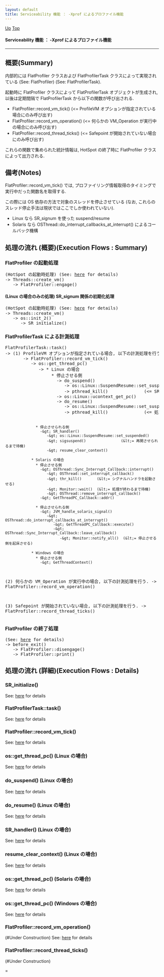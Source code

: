 ```yaml
---
layout: default
title: Serviceability 機能 ： -Xprof によるプロファイル機能  
---
```

[Up](noOQc_VTg2.html) [Top](../index.html)

#### Serviceability 機能 ： -Xprof によるプロファイル機能  

--- 
## 概要(Summary)
内部的には FlatProfiler クラスおよび FlatProfilerTask クラスによって実現されている
(See: FlatProfiler) (See: FlatProfilerTask).

起動時に FlatProfiler クラスによって FlatProfilerTask オブジェクトが生成され, 
以後は定期間隔で FlatProfilerTask から以下の関数が呼び出される.

  * FlatProfiler::record_vm_tick()       (<= ProfileVM オプションが指定されている場合にのみ呼び出す)
  * FlatProfiler::record_vm_operation()  (<= 何らかの VM_Operation が実行中の場合にのみ呼び出す)
  * FlatProfiler::record_thread_ticks()  (<= Safepoint が開始されていない場合にのみ呼び出す)

これらの関数で集められた統計情報は, 
HotSpot の終了時に FlatProfiler クラスによって出力される.

## 備考(Notes)
FlatProfiler::record_vm_tick() では,
プロファイリング情報取得のタイミングで実行中だった関数名を取得する.

この際には OS 依存の方法で対象のスレッドを停止させている 
(なお, これらのスレッド停止手法は現状ではここでしか使われていない).

  * Linux なら SR_signum を使った suspend/resume
  * Solaris なら OSThread::do_interrupt_callbacks_at_interrupt() によるコールバック機構


## 処理の流れ (概要)(Execution Flows : Summary)
### FlatProfiler の起動処理
<div class="flow-abst"><pre>
(HotSpot の起動時処理) (See: <a href="no2114J7x.html">here</a> for details)
-&gt; Threads::create_vm()
   -&gt; FlatProfiler::engage()
</pre></div>

#### (Linux の場合のみの処理) SR_signum 関係の初期化処理
<div class="flow-abst"><pre>
(HotSpot の起動時処理) (See: <a href="no2114J7x.html">here</a> for details)
-&gt; Threads::create_vm()
   -&gt; os::init_2()
      -&gt; SR_initialize()
</pre></div>

### FlatProfilerTask による計測処理
<div class="flow-abst"><pre>
FlatProfilerTask::task()
-&gt; (1) ProfileVM オプションが指定されている場合, 以下の計測処理を行う.
       -&gt; FlatProfiler::record_vm_tick()
          -&gt; os::get_thread_pc()
             -&gt; * Linux の場合
                  * 停止させる側
                    -&gt; do_suspend()
                       -&gt; os::Linux::SuspendResume::set_suspend_action()
                       -&gt; pthread_kill()              (&lt;= SR_handler() を起動させて処理を停止させる)
                    -&gt; os::Linux::ucontext_get_pc()
                    -&gt; do_resume()
                       -&gt; os::Linux::SuspendResume::set_suspend_action()
                       -&gt; pthread_kill()              (&lt;= 処理を再開させる)

                  * 停止させられる側
                    -&gt; SR_handler()
                       -&gt; os::Linux::SuspendResume::set_suspended()
                       -&gt; sigsuspend()                (&lt;= 再開させられるまで待機)
                       -&gt; resume_clear_context()

                * Solaris の場合
                  * 停止させる側
                    -&gt; OSThread::Sync_Interrupt_Callback::interrupt()
                       -&gt; OSThread::set_interrupt_callback()
                       -&gt; thr_kill()       (&lt;= シグナルハンドラを起動させる)
                       -&gt; Monitor::wait()  (&lt;= 処理が終わるまで待機)
                       -&gt; OSThread::remove_interrupt_callback()
                    -&gt; GetThreadPC_Callback::addr()

                  * 停止させられる側
                    -&gt; JVM_handle_solaris_signal()
                       -&gt; OSThread::do_interrupt_callbacks_at_interrupt()
                          -&gt; GetThreadPC_Callback::execute()
                          -&gt; OSThread::Sync_Interrupt_Callback::leave_callback()
                             -&gt; Monitor::notify_all()  (&lt;= 停止させる側を起床させる)

                * Windows の場合
                  * 停止させる側
                    -&gt; GetThreadContext()

   (2) 何らかの VM_Operation が実行中の場合, 以下の計測処理を行う.
       -&gt; FlatProfiler::record_vm_operation()

   (3) Safepoint が開始されていない場合, 以下の計測処理を行う.
       -&gt; FlatProfiler::record_thread_ticks()
</pre></div>

### FlatProfiler の終了処理
<div class="flow-abst"><pre>
(See: <a href="no3059oro.html">here</a> for details)
-&gt; before_exit()
   -&gt; FlatProfiler::disengage()
   -&gt; FlatProfiler::print()
</pre></div>

## 処理の流れ (詳細)(Execution Flows : Details)
### SR_initialize()
See: [here](no5248cyX.html) for details

### FlatProfilerTask::task()
See: [here](no5248CXX.html) for details
### FlatProfiler::record_vm_tick()
See: [here](no5248Phd.html) for details
### os::get_thread_pc() (Linux の場合)
See: [here](no5248p1p.html) for details
### do_suspend() (Linux の場合)
See: [here](no52481TF.html) for details
### do_resume() (Linux の場合)
See: [here](no5248CeL.html) for details
### SR_handler() (Linux の場合)
See: [here](no5248PoR.html) for details
### resume_clear_context() (Linux の場合)
See: [here](no5248p8d.html) for details
### os::get_thread_pc() (Solaris の場合)
See: [here](no52482_v.html) for details

### os::get_thread_pc() (Windows の場合)
See: [here](no5248DK2.html) for details
### FlatProfiler::record_vm_operation()
(#Under Construction)
See: [here](no5248crj.html) for details
### FlatProfiler::record_thread_ticks()
(#Under Construction)

=







